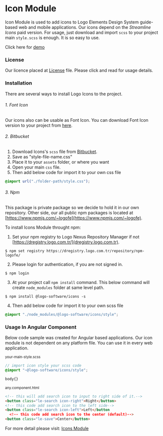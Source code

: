 # Icon Module
Icon Module is used to add icons to Logo Elements Design System guide-based web and mobile applications. Our icons depend on the *Streamline Icons* paid version. For usage, just download and import `scss` to your project main `style.scss` is enough. It is so easy to use.

Click here for [demo](http://design.logo.com.tr/#/docs/components/icon-module#iconmodule)

### License
Our licence placed at [License](http://design.logo.com.tr/assets/guideline/icon/license.pdf) file. Please click and read for usage details.

### Installation
There are several ways to install Logo Icons to the project.

###### 1. Font Icon
Our icons also can be usable as Font Icon. You can download Font Icon version to your project from [here](http://design.logo.com.tr/assets/guideline/icon/LogoElements-v1.5.1.zip).

###### 2. Bitbucket
1. Download Icons's `scss` file from [Bitbucket](http://stash.logo.com.tr/projects/FD/repos/theme/browse/projects/logo-software/icons/style.scss).
2. Save as "style-file-name.css"
3. Place it to your `assets` folder, or where you want
4. Open your main `css` file.
5. Then add below code for import it to your own css file
 ```scss
 @import url("./folder-path/style.css");
 ```

###### 3. Npm
This package is private package so we decide to hold it in our own repository. Other side, our all public npm packages is located at [https://www.npmjs.com/~logofe](https://www.npmjs.com/~logofe).

To install Icons Module throught npm:

1. Set your npm registry to Logo Nexus Repository Manager if not [https://dregistry.logo.com.tr/](dregistry.logo.com.tr).
```shell
$ npm set registry https://dregistry.logo.com.tr/repository/npm-logofe/
```
2. Please login for authentication, if you are not signed in.
```shell
$ npm login
```
3. At your project call `npm install` command. This below command will create `node_modules` folder at same level path.
```shell
$ npm install @logo-software/icons -s
```
4. Then add below code for import it to your own scss file
```scss
@import "./node_modules/@logo-software/icons/style";
```

### Usage In Angular Component
Below code sample was created for Angular based applications. Our icon module is not dependent on any platform file. You can use it in every web application.

<sub>your-main-style.scss</sub>
```scss
// import icon style your scss code
@import "~@logo-software/icons/style";

body{}
```
<sub>any.component.html</sub>
```html
<!-- this will add search icon to input to right side of it.-->
<button class="le-search icon-right">Right</button>
<!-- this code add search icon to the left side-->
<button class="le-search icon-left">Left</button
  <!-- this code add search icon to the center (default)-->
<button class="le-save">Center</button>
```

For more detail please visit: [Icons Module](http://design.logo.com.tr/#/docs/components/icons-module#iconsmodule)
